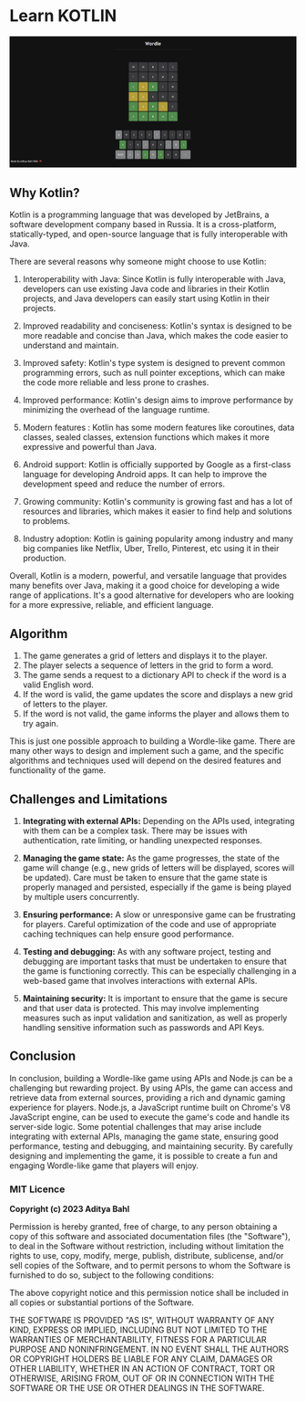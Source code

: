 # Learn KOTLIN

![image](https://github.com/AdityaBahl/Wordle-Game/blob/main/sample.png)

## Why Kotlin?

Kotlin is a programming language that was developed by JetBrains, a software development company based in Russia. It is a cross-platform, statically-typed, and open-source language that is fully interoperable with Java.

There are several reasons why someone might choose to use Kotlin:

1. Interoperability with Java: Since Kotlin is fully interoperable with Java, developers can use existing Java code and libraries in their Kotlin projects, and Java developers can easily start using Kotlin in their projects.

2. Improved readability and conciseness: Kotlin's syntax is designed to be more readable and concise than Java, which makes the code easier to understand and maintain.

3. Improved safety: Kotlin's type system is designed to prevent common programming errors, such as null pointer exceptions, which can make the code more reliable and less prone to crashes.

4. Improved performance: Kotlin's design aims to improve performance by minimizing the overhead of the language runtime.

5. Modern features : Kotlin has some modern features like coroutines, data classes, sealed classes, extension functions which makes it more expressive and powerful than Java.

6. Android support: Kotlin is officially supported by Google as a first-class language for developing Android apps. It can help to improve the development speed and reduce the number of errors.

7. Growing community: Kotlin's community is growing fast and has a lot of resources and libraries, which makes it easier to find help and solutions to problems.

8. Industry adoption: Kotlin is gaining popularity among industry and many big companies like Netflix, Uber, Trello, Pinterest, etc using it in their production.

Overall, Kotlin is a modern, powerful, and versatile language that provides many benefits over Java, making it a good choice for developing a wide range of applications. It's a good alternative for developers who are looking for a more expressive, reliable, and efficient language.

## Algorithm

1. The game generates a grid of letters and displays it to the player.
2. The player selects a sequence of letters in the grid to form a word.
3. The game sends a request to a dictionary API to check if the word is a valid English word.
4. If the word is valid, the game updates the score and displays a new grid of letters to the player.
5. If the word is not valid, the game informs the player and allows them to try again.

This is just one possible approach to building a Wordle-like game. There are many other ways to design and implement such a game, and the specific algorithms and techniques used will depend on the desired features and functionality of the game.

## Challenges and Limitations

1. **Integrating with external APIs:** Depending on the APIs used, integrating with them can be a complex task. There may be issues with authentication, rate limiting, or handling unexpected responses.

2. **Managing the game state:** As the game progresses, the state of the game will change (e.g., new grids of letters will be displayed, scores will be updated). Care must be taken to ensure that the game state is properly managed and persisted, especially if the game is being played by multiple users concurrently.

3. **Ensuring performance:** A slow or unresponsive game can be frustrating for players. Careful optimization of the code and use of appropriate caching techniques can help ensure good performance.

4. **Testing and debugging:** As with any software project, testing and debugging are important tasks that must be undertaken to ensure that the game is functioning correctly. This can be especially challenging in a web-based game that involves interactions with external APIs.

5. **Maintaining security:** It is important to ensure that the game is secure and that user data is protected. This may involve implementing measures such as input validation and sanitization, as well as properly handling sensitive information such as passwords and API Keys.

## Conclusion

In conclusion, building a Wordle-like game using APIs and Node.js can be a challenging but rewarding project. By using APIs, the game can access and retrieve data from external sources, providing a rich and dynamic gaming experience for players. Node.js, a JavaScript runtime built on Chrome's V8 JavaScript engine, can be used to execute the game's code and handle its server-side logic. Some potential challenges that may arise include integrating with external APIs, managing the game state, ensuring good performance, testing and debugging, and maintaining security. By carefully designing and implementing the game, it is possible to create a fun and engaging Wordle-like game that players will enjoy.

### MIT Licence

**Copyright (c) 2023 Aditya Bahl**

Permission is hereby granted, free of charge, to any person obtaining a copy of this software and associated documentation files (the "Software"), to deal in the Software without restriction, including without limitation the rights to use, copy, modify, merge, publish, distribute, sublicense, and/or sell copies of the Software, and to permit persons to whom the Software is furnished to do so, subject to the following conditions:

The above copyright notice and this permission notice shall be included in all copies or substantial portions of the Software.

THE SOFTWARE IS PROVIDED "AS IS", WITHOUT WARRANTY OF ANY KIND, EXPRESS OR IMPLIED, INCLUDING BUT NOT LIMITED TO THE WARRANTIES OF MERCHANTABILITY, FITNESS FOR A PARTICULAR PURPOSE AND NONINFRINGEMENT. IN NO EVENT SHALL THE AUTHORS OR COPYRIGHT HOLDERS BE LIABLE FOR ANY CLAIM, DAMAGES OR OTHER LIABILITY, WHETHER IN AN ACTION OF CONTRACT, TORT OR OTHERWISE, ARISING FROM, OUT OF OR IN CONNECTION WITH THE SOFTWARE OR THE USE OR OTHER DEALINGS IN THE SOFTWARE.
